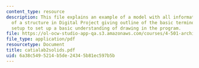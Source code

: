 ```yaml
---
content_type: resource
description: This file explains an example of a model with all information and components
  of a structure in Digital Project giving outline of the basic terminology and file
  setup to set up a basic understanding of drawing in the program.
file: https://ol-ocw-studio-app-qa.s3.amazonaws.com/courses/4-501-architectural-construction-and-computation-fall-2005/6a38c5495214b5de24345b81ec597b5b_catialab2solids.pdf
file_type: application/pdf
resourcetype: Document
title: catialab2solids.pdf
uid: 6a38c549-5214-b5de-2434-5b81ec597b5b
---
```

